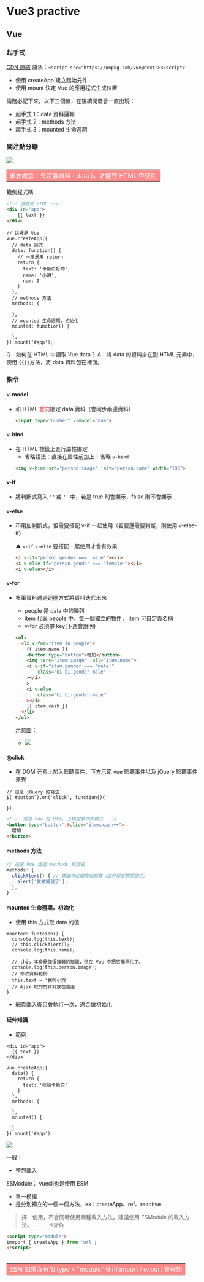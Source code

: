 # Vue3 practive

## Vue

### 起手式
[CDN 連結](https://v3.vuejs.org/guide/installation.HTML#vue-devtools)
語法：`<script src="https://unpkg.com/vue@next"></script>
`

- 使用 createApp 建立起始元件
- 使用 mount 決定 Vue 的應用程式生成位置

請務必記下來，以下三個值，在後續開發會一直出現：
- 起手式 1：data 資料邏輯
- 起手式 2：methods 方法
- 起手式 3：mounted 生命週期

### 關注點分離

![](https://i.imgur.com/zMu6v5x.png)


<table>
  <tr>
    <td bgcolor=#f88>
    <font color=#fff>重要觀念：先定義資料 ( data )，才能在 HTML 中使用</font>
    </td>
  </tr>
<table>


範例程式碼：
```HTML
<!-- 這裡是 HTML -->
<div id="app">
    {{ text }}
</div>
```

```JS
// 這裡是 Vue
Vue.createApp({
  // data 函式
  data: function() {
    // 一定是用 return
    return {
      text: '卡斯伯好帥',
      name: '小明',
      num: 0
    }
  },
  // methods 方法
  methods: {
  
  },
  // mounted 生命週期，初始化
  mounted: function() {
  
  },
}).mount('#app');
```

Q：如何在 HTML 中讀取 Vue data？
A：將 data 的資料掛在到 HTML 元素中，使用 `{{}}`方法，將 data 資料包在裡面。


### 指令

#### v-model

- 和 HTML <font color=#e33>雙向</font>綁定 data 資料（會同步兩邊資料）
  ```HTML
  <input type="number" v-model="num">
  ```
#### v-bind

- 在 HTML 標籤上進行屬性綁定
  - 省略語法：直接在屬性前加上 `:` 省略 `v-bind`
  ```HTML
  <img v-bind:src="person.image" :alt="person.name" width="100">
  ```
#### v-if

- 將判斷式寫入 `""` 或 `''` 中，若是 true 則會顯示，false 則不會顯示
#### v-else

- 不用加判斷式，但需要搭配 v-if 一起使用（若要還需要判斷，則使用 v-else-if）

  :warning: `v-if` `v-else` 要搭配一起使用才會有效果

  ```HTML
  <i v-if="person.gender === 'male'"></i>
  <i v-else-if="person.gender === 'female'"></i>
  <i v-else></i>
  ```

#### v-for

- 多筆資料透過迴圈方式將資料迭代出來

  - people 是 data 中的陣列
  - item 代表 people 中，每一個獨立的物件， item 可自定義名稱
  - v-for 必須帶 key(下週會說明)
  ```HTML
  <ul>
    <li v-for="item in people">
      {{ item.name }}
      <button type="button">增加</button>
      <img :src="item.image" :alt="item.name">
      <i v-if="item.gender === 'male'"
          class="bi bi-gender-male"
      ></i>
      >
      <i v-else
          class="bi bi-gender-male"
      ></i>
      {{ item.cash }}
    </li>
  </ul>
  ```
  

  示意圖：
  - ![](https://i.imgur.com/EHNwlax.png)

#### @click
  - 在 DOM 元素上加入監聽事件，下方示範 vue 監聽事件以及 jQuery 監聽事件差異
  ```JS
  // 這是 jQuery 的寫法
  $(`#button`).on('click', function(){

  });
  ```
  ```HTML
  <!--  這是 Vue 在 HTML 上綁定事件的做法  -->
  <button type="button" @click="item.cash++">
    增加
  </button>
  ```
#### methods 方法
  ```javascript
  // 這是 Vue 透過 methods 給函式
  methods: {
    clickAlert() { // 建議可以縮寫就縮寫（提升程式碼閱讀性）
      alert('我被觸發了');
    },
  }
  ```
#### mounted 生命週期，初始化
  - 使用 this 方式取 data 的值
  ```JS
  mounted: funtcion() {
    console.log(this.text);
    // this.clickAlert();
    console.log(this.name);
    
    // this 本身是個很複雜的知識，但在 Vue 中把它簡單化了。    
    console.log(this.person.image);
    // 修改資料範例    
    this.text = '我叫小賀'
    // Ajax 取的的資料放在這邊
  }
  ```
  - 網頁載入後只會執行一次，適合做初始化


#### 延伸知識

- 範例
```HTMLembedded=
<div id="app">
  {{ text }}
</div>
```
```javascript=
Vue.createApp({
  data() {
    return {
      text: '我叫卡斯伯'
    }
  },
  methods: {

  },
  mounted() {

  }
}).mount('#app')
```


![](https://i.imgur.com/pzMahpd.png)

一般：
- 整包載入

ESModule： vuecli也是使用 ESM
- 單一模組
- 是分別獨立的一個一個方法，ex：createApp、ref、reactive

> 擇一使用，不會同時使用兩種載入方法，建議使用 ESModule 的載入方法。
> <font size=2>——　卡斯伯</font>

  ```HTML
  <script type="module">
  imoport { createApp } from 'url';
  </script>
  ```
  

  
<table>
  <tr>
    <td bgcolor=#f88>
    <font color=#fff>ESM 如果沒有加 type = "module" 使用 import / export 會報錯</font>
    </td>
  </tr>
<table>

